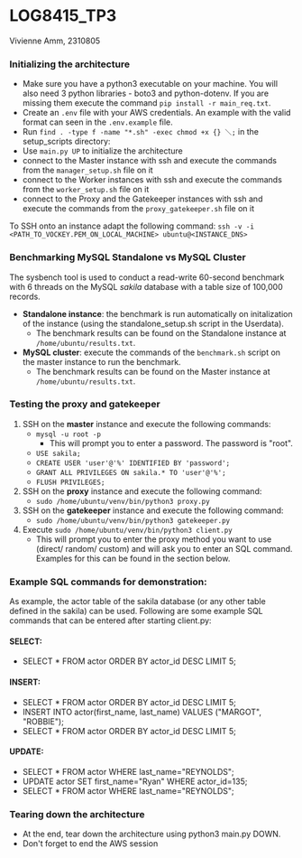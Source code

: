 # LOG8415_TP3
Vivienne Amm, 2310805

### Initializing the architecture
- Make sure you have a python3 executable on your machine. You will also need 3 python libraries - boto3 and python-dotenv. If you are missing them execute the command `pip install -r main_req.txt`.
- Create an `.env` file with your AWS credentials. An example with the valid format can seen in the `.env.example` file.
- Run `find . -type f -name "*.sh" -exec chmod +x {} ＼;`  in the setup_scripts directory: 
- Use `main.py UP` to initialize the architecture
- connect to the Master instance with ssh and execute the commands from the `manager_setup.sh` file on it 
- connect to the Worker instances with ssh and execute the commands from the `worker_setup.sh` file on it
- connect to the Proxy and the Gatekeeper instances with ssh and execute the commands from the `proxy_gatekeeper.sh` file on it

To SSH onto an instance adapt the following command:
`ssh -v -i <PATH_TO_VOCKEY.PEM_ON_LOCAL_MACHINE> ubuntu@<INSTANCE_DNS>`

### Benchmarking MySQL Standalone vs MySQL Cluster
The sysbench tool is used to conduct a read-write 60-second benchmark with 6 threads on the MySQL _sakila_ database with a table size of 100,000 records.
- **Standalone instance**: the benchmark is run automatically on initalization of the instance (using the standalone_setup.sh script in the Userdata). 
   - The benchmark results can be found on the Standalone instance at `/home/ubuntu/results.txt`.
- **MySQL cluster**: execute the commands of the `benchmark.sh` script on the master instance to run the benchmark.
   - The benchmark results can be found on the Master instance at `/home/ubuntu/results.txt`.


### Testing the proxy and gatekeeper
1. SSH on the **master** instance and execute the following commands:
    - `mysql -u root -p`
      - This will prompt you to enter a password. The password is "root".
    - `USE sakila; `
    - `CREATE USER 'user'@'%' IDENTIFIED BY 'password';`
    - `GRANT ALL PRIVILEGES ON sakila.* TO 'user'@'%'; `
    - `FLUSH PRIVILEGES;`
2. SSH on the **proxy** instance and execute the following command:
    - `sudo /home/ubuntu/venv/bin/python3 proxy.py`
3. SSH on the **gatekeeper** instance and execute the following command:
    - `sudo /home/ubuntu/venv/bin/python3 gatekeeper.py`
4. Execute `sudo /home/ubuntu/venv/bin/python3 client.py`
    - This will prompt you to enter the proxy method you want to use (direct/ random/ custom) and will ask you to enter an SQL command. 
      Examples for this can be found in the section below.


### Example SQL commands for demonstration: 
As example, the actor table of the sakila database (or any other table defined in the sakila) can be used.
Following are some example SQL commands that can be entered after starting client.py:

#### SELECT:
- SELECT * FROM actor ORDER BY actor_id DESC LIMIT 5;

#### INSERT:
- SELECT * FROM actor ORDER BY actor_id DESC LIMIT 5;
- INSERT INTO actor(first_name, last_name) VALUES ("MARGOT", "ROBBIE");
- SELECT * FROM actor ORDER BY actor_id DESC LIMIT 5;

#### UPDATE:
- SELECT * FROM actor WHERE last_name="REYNOLDS";
- UPDATE actor SET first_name="Ryan" WHERE actor_id=135;
- SELECT * FROM actor WHERE last_name="REYNOLDS";

### Tearing down the architecture
- At the end, tear down the architecture using python3 main.py DOWN.
- Don't forget to end the AWS session
